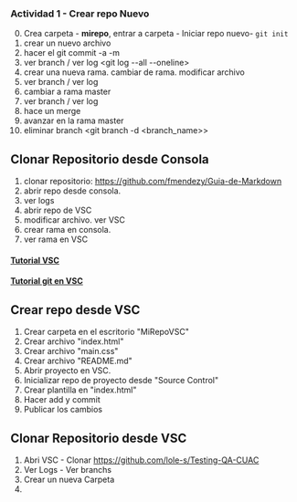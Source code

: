 ### Actividad 1 - Crear repo Nuevo
0. Crea carpeta - **mirepo**, entrar a carpeta - Iniciar repo nuevo- `git init`
1. crear un nuevo archivo
2. hacer el git commit -a -m
3. ver branch <git branch> / ver log <git log --all --oneline>
4. crear una nueva rama. cambiar de rama. modificar archivo 
5. ver branch / ver log
6. cambiar a rama master
7. ver branch / ver log
8. hace un merge
9. avanzar en la rama master
10. eliminar branch <git branch -d <branch_name>>

## Clonar Repositorio desde Consola
1. clonar repositorio: https://github.com/fmendezy/Guia-de-Markdown
2. abrir repo desde consola.
3. ver logs
4. abrir repo de VSC
5. modificar archivo. ver VSC
6. crear rama en consola. 
7. ver rama en VSC

#### [Tutorial VSC](https://www.youtube.com/watch?v=CxF3ykWP1H4)

#### [Tutorial git en VSC](https://www.youtube.com/watch?v=qdec2M4NwT0)


## Crear repo desde VSC
1. Crear carpeta en el escritorio "MiRepoVSC"
2. Crear archivo "index.html"
3. Crear archivo "main.css"
4. Crear archivo "README.md"
5. Abrir proyecto en VSC. 
6. Inicializar repo de proyecto desde "Source Control"
7. Crear plantilla en "index.html"
8. Hacer add y commit
9. Publicar los cambios


## Clonar Repositorio desde VSC

1. Abri VSC - Clonar https://github.com/lole-s/Testing-QA-CUAC
2. Ver Logs - Ver branchs
3. Crear un nueva Carpeta
4. 